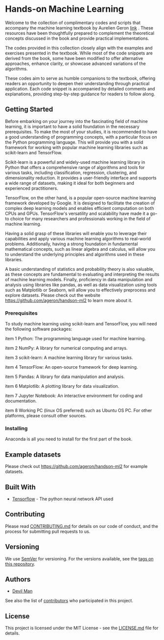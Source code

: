 # Hands-on Machine Learning 

Welcome to the collection of complimentary codes and scripts that accompany the machine learning textbook by Aurelien Geron [link](https://www.oreilly.com/library/view/hands-on-machine-learning/9781492032632/) . These resources have been thoughtfully prepared to complement the theoretical concepts discussed in the book and provide practical implementations.

The codes provided in this collection closely align with the examples and exercises presented in the textbook. While most of the code snippets are derived from the book, some have been modified to offer alternative approaches, enhance clarity, or showcase advanced variations of the algorithms.

These codes aim to serve as humble companions to the textbook, offering readers an opportunity to deepen their understanding through practical application. Each code snippet is accompanied by detailed comments and explanations, providing step-by-step guidance for readers to follow along.

## Getting Started

Before embarking on your journey into the fascinating field of machine learning, it is important to have a solid foundation in the necessary prerequisites. To make the most of your studies, it is recommended to have a good understanding of programming concepts, with a particular focus on the Python programming language. This will provide you with a solid framework for working with popular machine learning libraries such as scikit-learn and TensorFlow.

Scikit-learn is a powerful and widely-used machine learning library in Python that offers a comprehensive range of algorithms and tools for various tasks, including classification, regression, clustering, and dimensionality reduction. It provides a user-friendly interface and supports a wide range of datasets, making it ideal for both beginners and experienced practitioners.

TensorFlow, on the other hand, is a popular open-source machine learning framework developed by Google. It is designed to facilitate the creation of complex deep learning models and enables efficient computation on both CPUs and GPUs. TensorFlow's versatility and scalability have made it a go-to choice for many researchers and professionals working in the field of machine learning.

Having a solid grasp of these libraries will enable you to leverage their capabilities and apply various machine learning algorithms to real-world problems. Additionally, having a strong foundation in fundamental mathematical concepts, such as linear algebra and calculus, will allow you to understand the underlying principles and algorithms used in these libraries.

A basic understanding of statistics and probability theory is also valuable, as these concepts are fundamental to evaluating and interpreting the results of machine learning models. Finally, proficiency in data manipulation and analysis using libraries like pandas, as well as data visualization using tools such as Matplotlib or Seaborn, will allow you to effectively preprocess and explore datasets.
Please check out the website https://github.com/ageron/handson-ml2 to learn more about it.

### Prerequisites
To study machine learning using scikit-learn and TensorFlow, you will need the following software packages:

item 1 Python: The programming language used for machine learning.

item 2 NumPy: A library for numerical computing and arrays.

item 3 scikit-learn: A machine learning library for various tasks.

item 4 TensorFlow: An open-source framework for deep learning.

item 5 Pandas: A library for data manipulation and analysis.

item 6 Matplotlib: A plotting library for data visualization.

item 7 Jupyter Notebook: An interactive environment for coding and documentation.

item 8 Working PC (linux OS preferred) such as Ubuntu OS PC. For other platforms, please consult other sources.

### Installing

Anaconda is all you need to install for the first part of the book.

## Example datasets 

Please check out https://github.com/ageron/handson-ml2 for example datasets.

## Built With

* [Tensorflow](https://www.tensorflow.org) - The python neural network  API used

## Contributing

Please read [CONTRIBUTING.md](CONTRIBUTING.md) for details on our code of conduct, and the process for submitting pull requests to us.

## Versioning

We use [SemVer](http://semver.org/) for versioning. For the versions available, see the [tags on this repository](https://github.com/sejin8642/Handson/tags). 

## Authors

* [Devil Man](https://github.com/ackma3141)

See also the list of [contributors](https://github.com/sejin8642/Handson/contributors) who participated in this project.

## License

This project is licensed under the MIT License - see the [LICENSE.md](LICENSE.md) file for details.
